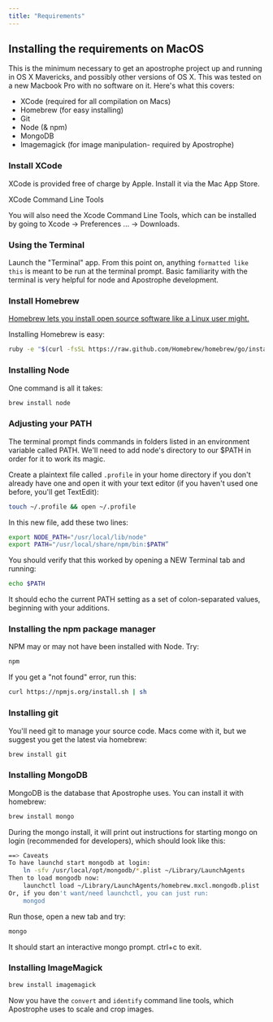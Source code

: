 ```yaml
---
title: "Requirements"
---
```


## Installing the requirements on MacOS

This is the minimum necessary to get an apostrophe project up and running in OS X Mavericks, and possibly other versions of OS X. This was tested on a new Macbook Pro with no software on it. Here's what this covers:

- XCode (required for all compilation on Macs)
- Homebrew (for easy installing)
- Git
- Node (& npm)
- MongoDB
- Imagemagick (for image manipulation- required by Apostrophe)

### Install XCode

XCode is provided free of charge by Apple. Install it via the Mac App Store.

XCode Command Line Tools

You will also need the Xcode Command Line Tools, which can be installed by going to Xcode -> Preferences ... -> Downloads.

### Using the Terminal

Launch the "Terminal" app. From this point on, anything `formatted like this` is meant to be run at the terminal prompt. Basic familiarity with the terminal is very helpful for node and Apostrophe development.

### Install Homebrew

[Homebrew lets you install open source software like a Linux user might.](http://brew.sh/)

Installing Homebrew is easy:

```bash
ruby -e "$(curl -fsSL https://raw.github.com/Homebrew/homebrew/go/install)"
```

### Installing Node

One command is all it takes:

```bash
brew install node
```

### Adjusting your PATH

The terminal prompt finds commands in folders listed in an environment variable called PATH. We'll need to add node's directory to our $PATH in order for it to work its magic.

Create a plaintext file called `.profile` in your home directory if you don't already have one and open it with your text editor (if you haven't used one before, you'll get TextEdit):

```bash
touch ~/.profile && open ~/.profile
```

In this new file, add these two lines:

```bash
export NODE_PATH="/usr/local/lib/node"
export PATH="/usr/local/share/npm/bin:$PATH”
```

You should verify that this worked by opening a NEW Terminal tab and running:

```bash
echo $PATH
```

It should echo the current PATH setting as a set of colon-separated values,  beginning with your additions.

### Installing the npm package manager

NPM may or may not have been installed with Node. Try:

```bash
npm
```

If you get a "not found" error, run this:

```bash
curl https://npmjs.org/install.sh | sh
```

### Installing git

You'll need git to manage your source code. Macs come with it, but we suggest you get the latest via homebrew:

```bash
brew install git
```

### Installing MongoDB

MongoDB is the database that Apostrophe uses. You can install it with homebrew:

```bash
brew install mongo
```

During the mongo install, it will print out instructions for starting mongo on login (recommended for developers), which should look like this:

```bash
==> Caveats
To have launchd start mongodb at login:
    ln -sfv /usr/local/opt/mongodb/*.plist ~/Library/LaunchAgents
Then to load mongodb now:
    launchctl load ~/Library/LaunchAgents/homebrew.mxcl.mongodb.plist
Or, if you don't want/need launchctl, you can just run:
    mongod
```

Run those, open a new tab and try:

```bash
mongo
```

It should start an interactive mongo prompt. ctrl+c to exit.

### Installing ImageMagick

```bash
brew install imagemagick
```

Now you have the `convert` and `identify` command line tools, which Apostrophe uses to scale and crop images.



